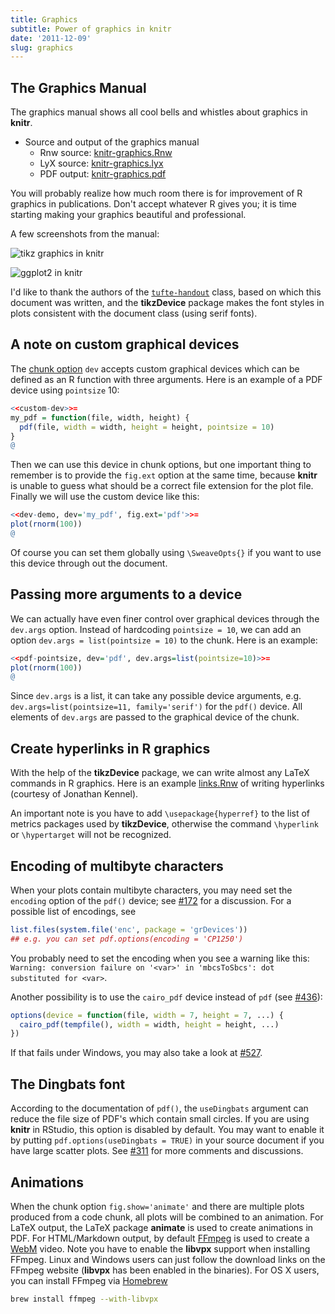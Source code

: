 ```yaml
---
title: Graphics
subtitle: Power of graphics in knitr
date: '2011-12-09'
slug: graphics
---
```


## The Graphics Manual

The graphics manual shows all cool bells and whistles about graphics in **knitr**.

- Source and output of the graphics manual
  - Rnw source: [knitr-graphics.Rnw](https://github.com/yihui/knitr/blob/master/inst/examples/knitr-graphics.Rnw)
  - LyX source: [knitr-graphics.lyx](https://github.com/yihui/knitr/blob/master/inst/examples/knitr-graphics.lyx)
  - PDF output: [knitr-graphics.pdf](https://github.com/yihui/knitr/releases/download/doc/knitr-graphics.pdf)

You will probably realize how much room there is for improvement of R graphics in publications. Don't accept whatever R gives you; it is time starting making your graphics beautiful and professional.

A few screenshots from the manual:

![tikz graphics in knitr](https://db.yihui.org/imgur/HCkka.png)

![ggplot2 in knitr](https://db.yihui.org/imgur/BTEiu.png)

I'd like to thank the authors of the [`tufte-handout`](http://code.google.com/p/tufte-latex/) class, based on which this document was written, and the **tikzDevice** package makes the font styles in plots consistent with the document class (using serif fonts).

## A note on custom graphical devices

The [chunk option](../../options/) `dev` accepts custom graphical devices which can be defined as an R function with three arguments. Here is an example of a PDF device using `pointsize` 10:

```r 
<<custom-dev>>=
my_pdf = function(file, width, height) {
  pdf(file, width = width, height = height, pointsize = 10)
}
@
```

Then we can use this device in chunk options, but one important thing to remember is to provide the `fig.ext` option at the same time, because **knitr** is unable to guess what should be a correct file extension for the plot file. Finally we will use the custom device like this:

```r 
<<dev-demo, dev='my_pdf', fig.ext='pdf'>>=
plot(rnorm(100))
@
```

Of course you can set them globally using `\SweaveOpts{}` if you want to use this device through out the document.

## Passing more arguments to a device

We can actually have even finer control over graphical devices through the `dev.args` option. Instead of hardcoding `pointsize = 10`, we can add an option `dev.args = list(pointsize = 10)` to the chunk. Here is an example:

```r 
<<pdf-pointsize, dev='pdf', dev.args=list(pointsize=10)>>=
plot(rnorm(100))
@
```

Since `dev.args` is a list, it can take any possible device arguments, e.g. `dev.args=list(pointsize=11, family='serif')` for the `pdf()` device. All elements of `dev.args` are passed to the graphical device of the chunk.

## Create hyperlinks in R graphics

With the help of the **tikzDevice** package, we can write almost any LaTeX commands in R graphics. Here is an example [links.Rnw](https://gist.github.com/1937313) of writing hyperlinks (courtesy of Jonathan Kennel).

An important note is you have to add `\usepackage{hyperref}` to the list of metrics packages used by **tikzDevice**, otherwise the command `\hyperlink` or `\hypertarget` will not be recognized.

## Encoding of multibyte characters

When your plots contain multibyte characters, you may need set the `encoding` option of the `pdf()` device; see [#172](https://github.com/yihui/knitr/issues/172) for a discussion. For a possible list of encodings, see

```r 
list.files(system.file('enc', package = 'grDevices'))
## e.g. you can set pdf.options(encoding = 'CP1250')
```

You probably need to set the encoding when you see a warning like this: `Warning: conversion failure on '<var>' in 'mbcsToSbcs': dot substituted for <var>`.

Another possibility is to use the `cairo_pdf` device instead of `pdf` (see [#436](https://github.com/yihui/knitr/issues/436)):

```r 
options(device = function(file, width = 7, height = 7, ...) {
  cairo_pdf(tempfile(), width = width, height = height, ...)
})
```

If that fails under Windows, you may also take a look at [#527](https://github.com/yihui/knitr/issues/527).

## The Dingbats font

According to the documentation of `pdf()`, the `useDingbats` argument can reduce the file size of PDF's which contain small circles. If you are using **knitr** in RStudio, this option is disabled by default. You may want to enable it by putting `pdf.options(useDingbats = TRUE)` in your source document if you have large scatter plots. See [#311](https://github.com/yihui/knitr/issues/311) for more comments and discussions.

## Animations

When the chunk option `fig.show='animate'` and there are multiple plots produced from a code chunk, all plots will be combined to an animation. For LaTeX output, the LaTeX package **animate** is used to create animations in PDF. For HTML/Markdown output, by default [FFmpeg](http://ffmpeg.org) is used to create a [WebM](http://www.webmproject.org) video. Note you have to enable the **libvpx** support when installing FFmpeg. Linux and Windows users can just follow the download links on the FFmpeg website (**libvpx** has been enabled in the binaries). For OS X users, you can install FFmpeg via [Homebrew](http://brew.sh)

```bash
brew install ffmpeg --with-libvpx
```
